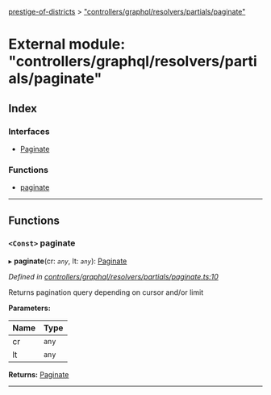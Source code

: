 [prestige-of-districts](../README.md) > ["controllers/graphql/resolvers/partials/paginate"](../modules/_controllers_graphql_resolvers_partials_paginate_.md)

# External module: "controllers/graphql/resolvers/partials/paginate"

## Index

### Interfaces

* [Paginate](../interfaces/_controllers_graphql_resolvers_partials_paginate_.paginate.md)

### Functions

* [paginate](_controllers_graphql_resolvers_partials_paginate_.md#paginate-1)

---

## Functions

<a id="paginate-1"></a>

### `<Const>` paginate

▸ **paginate**(cr: *`any`*, lt: *`any`*): [Paginate](../interfaces/_controllers_graphql_resolvers_partials_paginate_.paginate.md)

*Defined in [controllers/graphql/resolvers/partials/paginate.ts:10](https://github.com/YarosJ/prestige-of-districts/blob/a1ae45e/controllers/graphql/resolvers/partials/paginate.ts#L10)*

Returns pagination query depending on cursor and/or limit

**Parameters:**

| Name | Type |
| ------ | ------ |
| cr | `any` |
| lt | `any` |

**Returns:** [Paginate](../interfaces/_controllers_graphql_resolvers_partials_paginate_.paginate.md)

___

